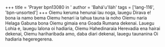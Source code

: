 +++
title = 'Prayer bpn13080 in '
author = 'Bahá'u'lláh'
tags = ['lang-116', 'bpn-unsorted']
+++
Oiemu keruma henunai lau noga, lauegu Dirava e! bona ia namo bema Oiemu henari ia tahua tauna ia noho Oiemu naria Helaga Gabuna bona Oiemu gimaia ena Goada Rumana dekenai. Lauegu Lohia e, lauegu lalona oi hadiaria, Oiemu Hahedinaraia Herevadia ena hairai dekenai, Oiemu hariharibada amo, daba diari dekenai, lauegu taunanina Oi hadiaria hegeregerena.
